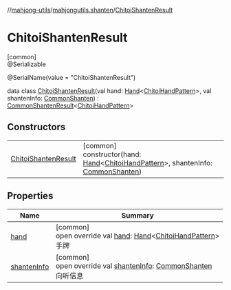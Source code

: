 //[mahjong-utils](../../../index.md)/[mahjongutils.shanten](../index.md)/[ChitoiShantenResult](index.md)

# ChitoiShantenResult

[common]\
@Serializable

@SerialName(value = &quot;ChitoiShantenResult&quot;)

data class [ChitoiShantenResult](index.md)(val hand: [Hand](../../mahjongutils.models.hand/-hand/index.md)&lt;[ChitoiHandPattern](../../mahjongutils.models.hand/-chitoi-hand-pattern/index.md)&gt;, val shantenInfo: [CommonShanten](../-common-shanten/index.md)) : [CommonShantenResult](../-common-shanten-result/index.md)&lt;[ChitoiHandPattern](../../mahjongutils.models.hand/-chitoi-hand-pattern/index.md)&gt;

## Constructors

| | |
|---|---|
| [ChitoiShantenResult](-chitoi-shanten-result.md) | [common]<br>constructor(hand: [Hand](../../mahjongutils.models.hand/-hand/index.md)&lt;[ChitoiHandPattern](../../mahjongutils.models.hand/-chitoi-hand-pattern/index.md)&gt;, shantenInfo: [CommonShanten](../-common-shanten/index.md)) |

## Properties

| Name | Summary |
|---|---|
| [hand](hand.md) | [common]<br>open override val [hand](hand.md): [Hand](../../mahjongutils.models.hand/-hand/index.md)&lt;[ChitoiHandPattern](../../mahjongutils.models.hand/-chitoi-hand-pattern/index.md)&gt;<br>手牌 |
| [shantenInfo](shanten-info.md) | [common]<br>open override val [shantenInfo](shanten-info.md): [CommonShanten](../-common-shanten/index.md)<br>向听信息 |
